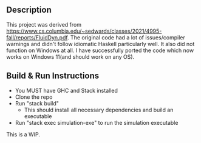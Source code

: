 ## Description 
This project was derived from https://www.cs.columbia.edu/~sedwards/classes/2021/4995-fall/reports/FluidDyn.pdf. The original code had a lot of issues/compiler warnings and didn't follow idiomatic Haskell particularly well. It also did not function on Windows at all. I have successfully ported the code which now works on Windows 11(and should work on any OS).

## Build & Run Instructions
- You MUST have GHC and Stack installed
- Clone the repo
- Run "stack build"
    - This should install all necessary dependencies and build an executable
- Run "stack exec simulation-exe" to run the simulation executable

This is a WIP.